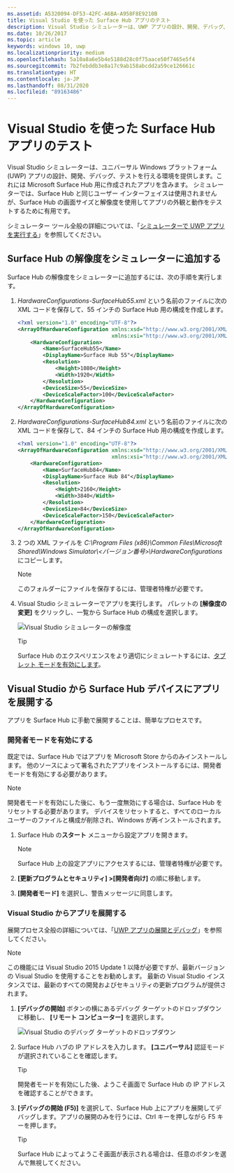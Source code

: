 ```yaml
---
ms.assetid: A5320094-DF53-42FC-A6BA-A958F8E9210B
title: Visual Studio を使った Surface Hub アプリのテスト
description: Visual Studio シミュレーターは、UWP アプリの設計、開発、デバッグ、テストを行える環境を提供します。これには Surface Hub 用に作成されたアプリを含みます。
ms.date: 10/26/2017
ms.topic: article
keywords: windows 10, uwp
ms.localizationpriority: medium
ms.openlocfilehash: 5a10a8a6e5b4e5188d28c0f75aace50f7465e5f4
ms.sourcegitcommit: 7b2febddb3e8a17c9ab158abcdd2a59ce126661c
ms.translationtype: HT
ms.contentlocale: ja-JP
ms.lasthandoff: 08/31/2020
ms.locfileid: "89163486"
---
```

# <a name="test-surface-hub-apps-using-visual-studio"></a>Visual Studio を使った Surface Hub アプリのテスト
Visual Studio シミュレーターは、ユニバーサル Windows プラットフォーム (UWP) アプリの設計、開発、デバッグ、テストを行える環境を提供します。これには Microsoft Surface Hub 用に作成されたアプリを含みます。 シミュレーターでは、Surface Hub と同じユーザー インターフェイスは使用されませんが、Surface Hub の画面サイズと解像度を使用してアプリの外観と動作をテストするために有用です。

シミュレーター ツール全般の詳細については、「[シミュレーターで UWP アプリを実行する](/visualstudio/debugger/run-windows-store-apps-in-the-simulator)」を参照してください。

## <a name="add-surface-hub-resolutions-to-the-simulator"></a>Surface Hub の解像度をシミュレーターに追加する
Surface Hub の解像度をシミュレーターに追加するには、次の手順を実行します。

1. *HardwareConfigurations-SurfaceHub55.xml* という名前のファイルに次の XML コードを保存して、55 インチの Surface Hub 用の構成を作成します。  

    ```xml
    <?xml version="1.0" encoding="UTF-8"?>
    <ArrayOfHardwareConfiguration xmlns:xsd="http://www.w3.org/2001/XMLSchema"
                                  xmlns:xsi="http://www.w3.org/2001/XMLSchema-instance">
        <HardwareConfiguration>
            <Name>SurfaceHub55</Name>
            <DisplayName>Surface Hub 55"</DisplayName>
            <Resolution>
                <Height>1080</Height>
                <Width>1920</Width>
            </Resolution>
            <DeviceSize>55</DeviceSize>
            <DeviceScaleFactor>100</DeviceScaleFactor>
        </HardwareConfiguration>
    </ArrayOfHardwareConfiguration>
    ```

2. *HardwareConfigurations-SurfaceHub84.xml* という名前のファイルに次の XML コードを保存して、84 インチの Surface Hub 用の構成を作成します。

    ```xml
    <?xml version="1.0" encoding="UTF-8"?>
    <ArrayOfHardwareConfiguration xmlns:xsd="http://www.w3.org/2001/XMLSchema"
                                  xmlns:xsi="http://www.w3.org/2001/XMLSchema-instance">
        <HardwareConfiguration>
            <Name>SurfaceHub84</Name>
            <DisplayName>Surface Hub 84"</DisplayName>
            <Resolution>
                <Height>2160</Height>
                <Width>3840</Width>
            </Resolution>
            <DeviceSize>84</DeviceSize>
            <DeviceScaleFactor>150</DeviceScaleFactor>
        </HardwareConfiguration>
    </ArrayOfHardwareConfiguration>
    ```

3. 2 つの XML ファイルを *C:\Program Files (x86)\Common Files\Microsoft Shared\Windows Simulator\\&lt;バージョン番号&gt;\HardwareConfigurations* にコピーします。

   > [!NOTE]
   > このフォルダーにファイルを保存するには、管理者特権が必要です。

4. Visual Studio シミュレーターでアプリを実行します。 パレットの **[解像度の変更]** をクリックし、一覧から Surface Hub の構成を選択します。

    ![Visual Studio シミュレーターの解像度](images/vs-simulator-resolutions.png)

   > [!TIP]
   > Surface Hub のエクスペリエンスをより適切にシミュレートするには、[タブレット モードを有効にします](https://support.microsoft.com/help/17210/windows-10-use-your-pc-like-a-tablet)。

## <a name="deploy-apps-to-a-surface-hub-device-from-visual-studio"></a>Visual Studio から Surface Hub デバイスにアプリを展開する
アプリを Surface Hub に手動で展開することは、簡単なプロセスです。

### <a name="enable-developer-mode"></a>開発者モードを有効にする
既定では、Surface Hub ではアプリを Microsoft Store からのみインストールします。 他のソースによって署名されたアプリをインストールするには、開発者モードを有効にする必要があります。

> [!NOTE]
> 開発者モードを有効にした後に、もう一度無効にする場合は、Surface Hub をリセットする必要があります。 デバイスをリセットすると、すべてのローカル ユーザーのファイルと構成が削除され、Windows が再インストールされます。

1. Surface Hub の**スタート** メニューから設定アプリを開きます。

   > [!NOTE]
   > Surface Hub 上の設定アプリにアクセスするには、管理者特権が必要です。

2. **[更新プログラムとセキュリティ] \>[開発者向け]** の順に移動します。

3. **[開発者モード]** を選択し、警告メッセージに同意します。

### <a name="deploy-your-app-from-visual-studio"></a>Visual Studio からアプリを展開する
展開プロセス全般の詳細については、「[UWP アプリの展開とデバッグ](./deploying-and-debugging-uwp-apps.md)」を参照してください。

   > [!NOTE]
   > この機能には Visual Studio 2015 Update 1 以降が必要ですが、最新バージョンの Visual Studio を使用することをお勧めします。 最新の Visual Studio インスタンスでは、最新のすべての開発およびセキュリティの更新プログラムが提供されます。

1. **[デバッグの開始]** ボタンの横にあるデバッグ ターゲットのドロップダウンに移動し、 **[リモート コンピューター]** を選択します。

    <!--lcap: in your screenshot, you have local machine selected-->

   ![Visual Studio のデバッグ ターゲットのドロップダウン](images/vs-debug-target.png)

2. Surface Hub ハブの IP アドレスを入力します。 **[ユニバーサル]** 認証モードが選択されていることを確認します。

   > [!TIP] 
   > 開発者モードを有効にした後、ようこそ画面で Surface Hub の IP アドレスを確認することができます。

3. **[デバッグの開始 (F5)]** を選択して、Surface Hub 上にアプリを展開してデバッグします。アプリの展開のみを行うには、Ctrl キーを押しながら F5 キーを押します。

   > [!TIP]
   > Surface Hub によってようこそ画面が表示される場合は、任意のボタンを選んで無視してください。